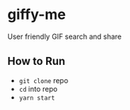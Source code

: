 # giffy-me

User friendly GIF search and share

## How to Run
- `git clone` repo
- `cd` into repo
- `yarn start`
